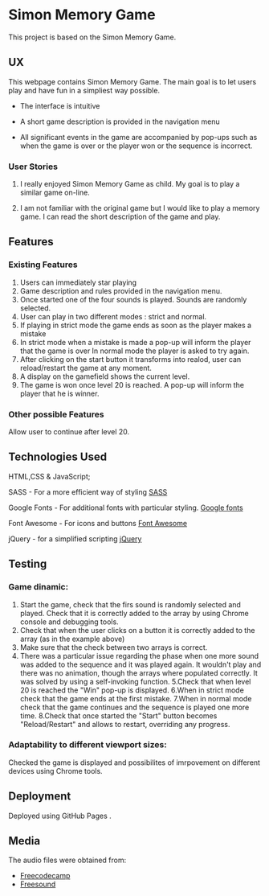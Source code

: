 # Simon Memory Game

This project is based on the Simon Memory Game. 

## UX
This webpage contains Simon Memory Game. The main goal is to let users play and have fun in a simpliest way possible.

* The interface is intuitive

* A short game description is provided in the navigation menu

* All significant events in the game are accompanied by pop-ups such as when the game is over or the player won or the sequence is incorrect.

### User Stories
1. I really enjoyed Simon Memory Game as child. My goal is to play a similar game on-line.
   
2. I am not familiar with the original game but I would like to play a memory game. I can read the short description of the game and play.


## Features


### Existing Features
1. Users can immediately star playing
2. Game description and rules provided in the navigation menu.
3. Once started one of the four sounds is played. Sounds are randomly selected.
4. User can play in two different modes : strict and normal. 
5. If playing in strict mode the game ends as soon as the player makes a mistake
6. In strict mode when a mistake is made a pop-up will inform the player that the game is over
   In normal mode the player is asked to try again.
6. After clicking on the start button it transforms into realod, user can reload/restart the game at any moment.
8. A display on the gamefield shows the current level. 
8. The game is won once level 20 is reached. A pop-up will inform the player that he is winner.

### Other possible Features 

Allow user to continue after level 20.


## Technologies Used
HTML,CSS & JavaScript;

SASS - For a more efficient way of styling
[SASS](https://sass-lang.com/) 

Google Fonts - For additional fonts with particular styling.
[Google fonts](https://fonts.google.com/)

Font Awesome - For icons and buttons
[Font Awesome](https://fontawesome.com/free)

jQuery - for a simplified scripting
[jQuery](https://jquery.com)

## Testing

### Game dinamic:
1. Start the game, check that the firs sound is randomly selected and played. Check that it is correctly added to the array by using Chrome console and debugging tools.
2. Check that when the user clicks on a button it is correctly added to the array (as in the example above)
3. Make sure that the check between two arrays is correct.
4. There was a particular issue regarding the phase when one more sound was added to the sequence and it was played again. It wouldn't play and there was no animation, though the arrays where populated correctly.
   It was solved by using a self-invoking function.
5.Check that when level 20 is reached the "Win" pop-up is displayed.
6.When in strict mode check that the game ends at the first mistake.
7.When in normal mode check that the game continues and the sequence is played one more time.
8.Check that once started the "Start" button becomes "Reload/Restart" and allows to restart, overriding any progress.

### Adaptability to different viewport sizes:
Checked the game is displayed and possibilites of imrpovement on different devices using Chrome tools.

## Deployment

Deployed using GitHub Pages .

## Media

The audio files were obtained from:
* [Freecodecamp](https://www.freecodecamp.org/)
* [Freesound](http://www.freesound.org/)
